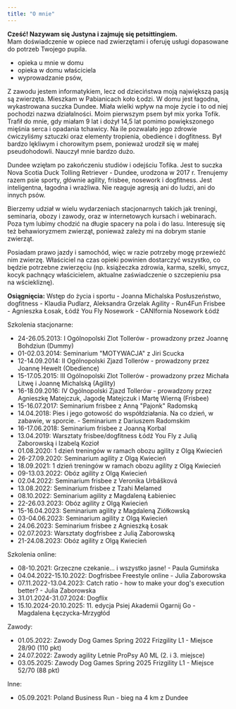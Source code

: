 ```yaml
---
title: "O mnie"
---
```


**Cześć! Nazywam się Justyna i zajmuję się petsittingiem.**  
Mam doświadczenie w opiece nad zwierzętami i oferuję usługi dopasowane do potrzeb Twojego pupila.

- opieka u mnie w domu
- opieka w domu właściciela
- wyprowadzanie psów,  


Z zawodu jestem informatykiem, lecz od dzieciństwa moją największą pasją są zwierzęta. Mieszkam w Pabianicach koło Łodzi. W domu jest łagodna, wykastrowana suczka Dundee. Miała wielki wpływ na moje życie i to od niej pochodzi nazwa działalności.
Moim pierwszym psem był mix yorka Tofik. Trafił do mnie, gdy miałam 9 lat i dożył 14,5 lat pomimo powiększonego mięśnia serca i opadania tchawicy. Na ile pozwalało jego zdrowie ćwiczyliśmy sztuczki oraz elementy tropienia, obedience i dogfitness. Był bardzo lękliwym i chorowitym psem, ponieważ urodził się w małej pseudohodowli. Nauczył mnie bardzo dużo.

Dundee wzięłam po zakończeniu studiów i odejściu Tofika. Jest to suczka Nova Scotia Duck Tolling Retriever - Dundee, urodzona w 2017 r. Trenujemy razem psie sporty, głównie agility, frisbee, nosework i dogfitness. Jest inteligentna, łagodna i wrażliwa. Nie reaguje agresją ani do ludzi, ani do innych psów.

Bierzemy udział w wielu wydarzeniach stacjonarnych takich jak treningi, seminaria, obozy i zawody, oraz w internetowych kursach i webinarach. Poza tym lubimy chodzić na długie spacery na pola i do lasu. Interesuję się też behawioryzmem zwierząt, ponieważ zależy mi na dobrym stanie zwierząt.

Posiadam prawo jazdy i samochód, więc w razie potrzeby mogę przewieźć nim zwierzę.
Właściciel na czas opieki powinien dostarczyć wszystko, co będzie potrzebne zwierzęciu (np. książeczka zdrowia, karma, szelki, smycz, kocyk pachnący właścicielem, aktualne zaświadczenie o szczepieniu psa na wściekliznę).


**Osiągnięcia:**
Wstęp do życia i sportu - Joanna Michalska
Posłuszeństwo, dogfitness - Klaudia Pudlarz, Aleksandra Grzelak
Agility - Run4Fun
Frisbee - Agnieszka Łosak, Łódź You Fly
Nosework - CANIfornia Nosework Łódź 

Szkolenia stacjonarne:
- 24-26.05.2013: I Ogólnopolski Zlot Tollerów - prowadzony przez Joannę Bohdziun (Dummy)
- 01-02.03.2014: Seminarium "MOTYWACJA" z Jiri Scucka
- 12-14.09.2014: II Ogólnopolski Zjazd Tollerów - prowadzony przez Joannę Hewelt (Obedience)
- 15-17.05.2015: III Ogólnopolski Zlot Tollerów - prowadzony przez Michała Litwę i Joannę Michalską (Agility)
- 16-18.09.2016: IV Ogólnopolski Zjazd Tollerów - prowadzony przez Agnieszkę Matejczuk, Jagodę Matejczuk i Martę Wierną (Frisbee)
- 15-16.07.2017: Seminarium frisbee z Anną "Pajonk" Radomską
- 14.04.2018: Pies i jego gotowość do współdziałania. Na co dzień, w zabawie, w sporcie. - Seminarium z Dariuszem Radomskim
- 16-17.06.2018: Seminarium frisbee z Joanną Korbal
- 13.04.2019: Warsztaty frisbee/dogfitness Łódź You Fly z Julią Zaborowską i Izabelą Kozioł
- 01.08.2020: 1 dzień treningów w ramach obozu agility z Olgą Kwiecień
- 26-27.09.2020: Seminarium agility z Olgą Kwiecień
- 18.09.2021: 1 dzień treningów w ramach obozu agility z Olgą Kwiecień
- 09-13.03.2022: Obóz agility z Olgą Kwiecień
- 02.04.2022: Seminarium frisbee z Veronika Urbášková
- 13.08.2022: Seminarium frisbee z Tzahi Melamed
- 08.10.2022: Seminarium agility z Magdaleną Łabieniec
- 22-26.03.2023: Obóz agility z Olgą Kwiecień
- 15-16.04.2023: Seminarium agility z Magdaleną Ziółkowską
- 03-04.06.2023: Seminarium agility z Olgą Kwiecień
- 24.06.2023: Seminarium frisbee z Agnieszką Łosak
- 02.07.2023: Warsztaty dogfrisbee z Julią Zaborowską
- 21-24.08.2023: Obóz agility z Olgą Kwiecień

Szkolenia online:
- 08-10.2021: Grzeczne czekanie... i wszystko jasne! - Paula Gumińska
- 04.04.2022-15.10.2022: Dogfrisbee Freestyle online - Julia Zaborowska
- 07.11.2022-13.04.2023: Catch ratio - how to make your dog's execution better? - Julia Zaborowska
- 31.01.2024-31.07.2024: Dogflix
- 15.10.2024-20.10.2025: 11. edycja Psiej Akademii Ogarnij Go - Magdalena Łęczycka-Mrzygłód

Zawody:
- 01.05.2022: Zawody Dog Games Spring 2022 Frizgility L1 - Miejsce 28/90 (110 pkt)
- 24.07.2022: Zawody agility Letnie ProPsy A0 ML (2. i 3. miejsce)
- 03.05.2025: Zawody Dog Games Spring 2025 Frizgility L1 - Miejsce 52/70 (88 pkt)

Inne:
- 05.09.2021: Poland Business Run - bieg na 4 km z Dundee
	